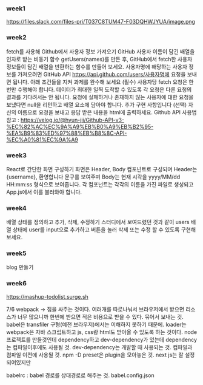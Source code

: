 ### week1

https://files.slack.com/files-pri/T037C8TUM47-F03DQHWJYUA/image.png

### week2

fetch를 사용해 Github에서 사용자 정보 가져오기
GitHub 사용자 이름이 담긴 배열을 인자로 받는 비동기 함수 getUsers(names)를 만든 후, GitHub에서 fetch한 사용자 정보들이 담긴 배열을 반환하는 함수를 만들어 보세요.
사용자명에 해당하는 사용자 정보를 가져오려면 GitHub API https://api.github.com/users/사용자명에 요청을 보내면 됩니다.
아래 조건들을 지켜 과제를 완수해 보세요 (필수)
사용자당 fetch 요청은 한 번만 수행해야 합니다.
데이터가 최대한 일찍 도착할 수 있도록 각 요청은 다른 요청의 결과를 기다려서는 안 됩니다.
요청에 실패하거나 존재하지 않는 사용자에 대한 요청을 보냈다면 null을 리턴하고 배열 요소에 담아야 합니다.
추가 구현 사항입니다 (선택)
자신의 이름으로 요청을 보내고 응답 받은 내용을 html에 출력하세요.
Github API 사용법 참고 : https://velog.io/@hyun-jii/Github-API-v3-%EC%82%AC%EC%9A%A9%EB%B0%A9%EB%B2%95-%EA%B9%83%ED%97%88%EB%B8%8C-API-%EC%A0%81%EC%9A%A9

### week3

React로 간단한 화면 구성하기
화면은 Header, Body 컴포넌트로 구성되며
Header는 {username}, 환영합니다 문구를 보여주며
Body는 현재 시각을 yyyy/MM/dd HH:mm:ss 형식으로 보여줍니다.
각 컴포넌트는 각각의 이름을 가진 파일로 생성되고
App.js에서 이를 불러와야 합니다.

### week4

배열 상태를 정의하고 추가, 삭제, 수정하기
스터디에서 보여드렸던 것과 같이 users 배열 상태에 user를 input으로 추가하고
버튼을 눌러 삭제 또는 수정 할 수 있도록 구현해보세요.

### week5

blog 만들기

### week6

https://mashup-todolist.surge.sh

7/6
webpack -> 짐을 싸주는 것이다. 여러개를 따로나눠서 브라우저에서 받으면 리소스가 너무 많으니까 한번에 받으면 적은 비용으로 받을 수 있다. 묶어서 보내는 것.
babel은 transfiler 구형(예전 브라우저)에서는 이해하지 못하기 때문에.
loader는 webpack은 자바 스크립트하고 js, css랑 html도 받아올 수 있도록 하는 것이다.
node 프로젝트를 만들것인데 dependency하고 dev-dependency가 있는데 dependency는 컴파일이후에도 사용될 것. dev-dependency는 개발할 때 사용되는 것. 컴파일과 컴파일 이전에 사용될 것. npm -D
preset은 plugin을 모아놓은 것.
next js는 잘 설정되어있지만

babelrc : babel 경로를 상대경로로 해주는 것.
babel.config.json
